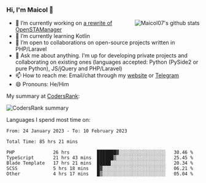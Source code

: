 ### Hi, I'm Maicol 👋
<img align="right" src="https://github-readme-stats.vercel.app/api?username=maicol07&count_private=true&count_private=true&show_icons=true" alt="Maicol07's github stats">

- 🔭 I’m currently working on [a rewrite of OpenSTAManager](https://github.com/Dasc3er/openstamanager/tree/rewrite)
- 🌱 I’m currently learning Kotlin
- 👯 I’m open to collaborations on open-source projects written in PHP/Laravel
- 💬 Ask me about anything. I'm up for developing private projects and collaborating on existing ones (languages accepted: Python (PySide2 or pure Python), JS/jQuery and PHP/Laravel)
- 📫 How to reach me: Email/chat through my [website](https://maicol07.it) or [Telegram](https://telegram.me/maicol07)
- 😄 Pronouns: He/Him

My summary at [CodersRank](https://codersrank.io):

![CodersRank summary](https://cr-ss-service.azurewebsites.net/api/ScreenShot?widget=summary&username=maicol07&badges=3&show-avatar=true&style=--header-bg-color:%23000;--border-radius:16px)

Languages I spend most time on:
<!--START_SECTION:waka-->

```text
From: 24 January 2023 - To: 10 February 2023

Total Time: 85 hrs 21 mins

PHP              26 hrs          ███████▓░░░░░░░░░░░░░░░░░   30.46 %
TypeScript       21 hrs 43 mins  ██████▒░░░░░░░░░░░░░░░░░░   25.45 %
Blade Template   17 hrs 21 mins  █████░░░░░░░░░░░░░░░░░░░░   20.34 %
SCSS             5 hrs 18 mins   █▓░░░░░░░░░░░░░░░░░░░░░░░   06.21 %
Other            4 hrs 17 mins   █▒░░░░░░░░░░░░░░░░░░░░░░░   05.04 %
```

<!--END_SECTION:waka-->
